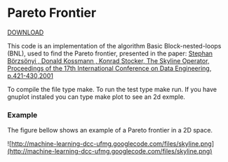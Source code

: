 # Pareto Frontier #
[DOWNLOAD](http://machine-learning-dcc-ufmg.googlecode.com/files/pareto-itamar-03-09-2013.tar.bz2)

This code is an implementation of the algorithm Basic Block-nested-loops (BNL), used to find the Pareto frontier, presented in the paper:
[Stephan Börzsönyi , Donald Kossmann , Konrad Stocker, The Skyline Operator, Proceedings of the 17th International Conference on Data Engineering, p.421-430,2001](http://infolab.usc.edu/csci599/Fall2007/papers/e-1.pdf)

To compile the file type make. To run the test type make run. If you have gnuplot instaled you can type make plot to see an 2d exmple.

### Example ###
The figure bellow shows an example of a Pareto frontier in a 2D space.

![http://machine-learning-dcc-ufmg.googlecode.com/files/skyline.png](http://machine-learning-dcc-ufmg.googlecode.com/files/skyline.png)